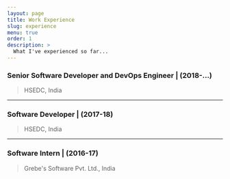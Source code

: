 ```yaml
---
layout: page
title: Work Experience
slug: experience
menu: true
order: 1
description: >
  What I've experienced so far...
---
```


### Senior Software Developer and DevOps Engineer \| (2018-...)
> HSEDC, India

***
### Software Developer \| (2017-18)
> HSEDC, India

***
### Software Intern \| (2016-17)
> Grebe's Software Pvt. Ltd., India
